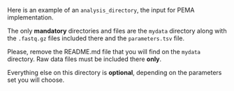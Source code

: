 Here is an example of an `analysis_directory`, the input for PEMA implementation.

The only **mandatory** directories and files are the `mydata` directory along with the `.fastq.gz` files included there 
and the `parameters.tsv` file.

Please, remove the README.md file that you will find on the `mydata` directory. Raw data files must be included there **only**.

Everything else on this directory is **optional**, depending on the parameters set you will choose.
